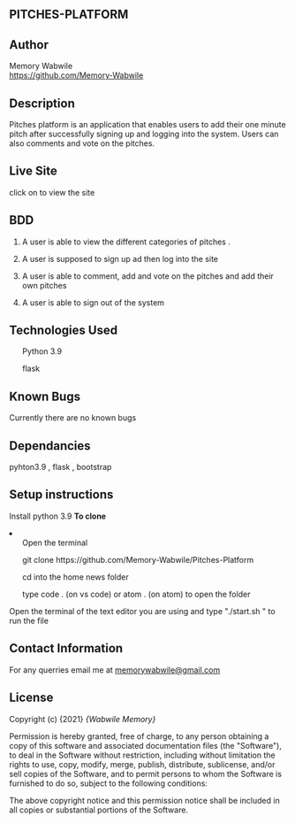 ## PITCHES-PLATFORM

## Author
Memory Wabwile<br>
 https://github.com/Memory-Wabwile

## Description
Pitches platform is an application that enables users to add their one minute pitch after successfully signing up and logging into the system. Users can also comments and vote on the pitches. 


## Live Site
click on  to view the site

## BDD

1.  A user is able to view the different categories of pitches .<br>

2. A user is supposed to sign up ad then log into the site <br>

3. A user is able to comment, add  and vote on the pitches and add their own pitches<br>

3. A user is able to sign out of the system

## Technologies Used
<ul>Python 3.9</ul>
<ul> flask </ul>

## Known Bugs
Currently there are no known bugs

## Dependancies
pyhton3.9 , flask , bootstrap  

## Setup instructions

Install python 3.9
<strong>To clone</strong>
<li>
<ul>Open the terminal</ul>
<ul> git clone https://github.com/Memory-Wabwile/Pitches-Platform</ul>
<ul>cd into the home news folder</ul>
<ul>type code . (on vs code) or atom . (on atom) to open the folder</ul>
</li>
Open the terminal of the text editor you are using and type "./start.sh " to run the file</br>


## Contact Information
For any querries email me at memorywabwile@gmail.com

## License
Copyright (c) {2021} *{Wabwile Memory}*

Permission is hereby granted, free of charge, to any person obtaining a copy
of this software and associated documentation files (the "Software"), to deal
in the Software without restriction, including without limitation the rights
to use, copy, modify, merge, publish, distribute, sublicense, and/or sell
copies of the Software, and to permit persons to whom the Software is
furnished to do so, subject to the following conditions:

The above copyright notice and this permission notice shall be included in all
copies or substantial portions of the Software.

